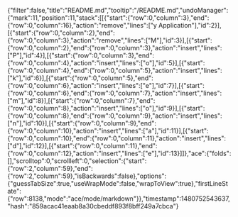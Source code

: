 {"filter":false,"title":"README.md","tooltip":"/README.md","undoManager":{"mark":11,"position":11,"stack":[[{"start":{"row":0,"column":3},"end":{"row":0,"column":16},"action":"remove","lines":["y Application"],"id":2}],[{"start":{"row":0,"column":2},"end":{"row":0,"column":3},"action":"remove","lines":["M"],"id":3}],[{"start":{"row":0,"column":2},"end":{"row":0,"column":3},"action":"insert","lines":["P"],"id":4}],[{"start":{"row":0,"column":3},"end":{"row":0,"column":4},"action":"insert","lines":["o"],"id":5}],[{"start":{"row":0,"column":4},"end":{"row":0,"column":5},"action":"insert","lines":["k"],"id":6}],[{"start":{"row":0,"column":5},"end":{"row":0,"column":6},"action":"insert","lines":["e"],"id":7}],[{"start":{"row":0,"column":6},"end":{"row":0,"column":7},"action":"insert","lines":["m"],"id":8}],[{"start":{"row":0,"column":7},"end":{"row":0,"column":8},"action":"insert","lines":["o"],"id":9}],[{"start":{"row":0,"column":8},"end":{"row":0,"column":9},"action":"insert","lines":["n"],"id":10}],[{"start":{"row":0,"column":9},"end":{"row":0,"column":10},"action":"insert","lines":["a"],"id":11}],[{"start":{"row":0,"column":10},"end":{"row":0,"column":11},"action":"insert","lines":["d"],"id":12}],[{"start":{"row":0,"column":11},"end":{"row":0,"column":12},"action":"insert","lines":["e"],"id":13}]]},"ace":{"folds":[],"scrolltop":0,"scrollleft":0,"selection":{"start":{"row":2,"column":59},"end":{"row":2,"column":59},"isBackwards":false},"options":{"guessTabSize":true,"useWrapMode":false,"wrapToView":true},"firstLineState":{"row":8138,"mode":"ace/mode/markdown"}},"timestamp":1480752543637,"hash":"859acac41eaab8a30cbeddf893f8bff249a7cbca"}